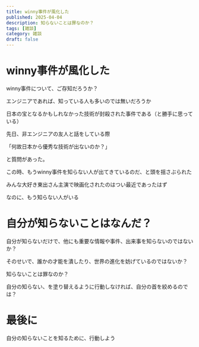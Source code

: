 ```yaml
---
title: winny事件が風化した
published: 2025-04-04
description: 知らないことは罪なのか？
tags: [雑談]
category: 雑談
draft: false
---
```


# winny事件が風化した
winny事件について、ご存知だろうか？

エンジニアであれば、知っている人も多いのでは無いだろうか

日本の宝となるかもしれなかった技術が封殺された事件である（と勝手に思っている）

先日、非エンジニアの友人と話をしている際

「何故日本から優秀な技術が出ないのか？」

と質問があった。

この時、もうwinny事件を知らない人が出てきているのだ、と頭を揺さぶられた

みんな大好き東出さん主演で映画化されたのはつい最近であったはず

なのに、もう知らない人がいる

# 自分が知らないことはなんだ？

自分が知らないだけで、他にも重要な情報や事件、出来事を知らないのではないか？

そのせいで、誰かの才能を潰したり、世界の進化を妨げているのではないか？

知らないことは罪なのか？

自分の知らない、を塗り替えるように行動しなければ、自分の首を絞めるのでは？

# 最後に

自分の知らないことを知るために、行動しよう